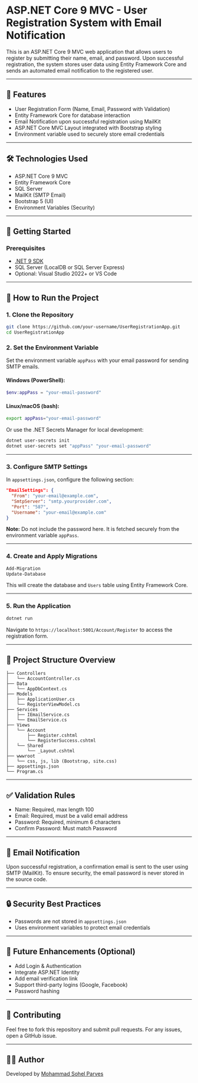 
# ASP.NET Core 9 MVC - User Registration System with Email Notification

This is an ASP.NET Core 9 MVC web application that allows users to register by submitting their name, email, and password. Upon successful registration, the system stores user data using Entity Framework Core and sends an automated email notification to the registered user.

---

## 🧩 Features

- User Registration Form (Name, Email, Password with Validation)
- Entity Framework Core for database interaction
- Email Notification upon successful registration using MailKit
- ASP.NET Core MVC Layout integrated with Bootstrap styling
- Environment variable used to securely store email credentials

---

## 🛠️ Technologies Used

- ASP.NET Core 9 MVC
- Entity Framework Core
- SQL Server
- MailKit (SMTP Email)
- Bootstrap 5 (UI)
- Environment Variables (Security)

---

## 🔧 Getting Started

### Prerequisites

- [.NET 9 SDK](https://dotnet.microsoft.com/en-us/download)
- SQL Server (LocalDB or SQL Server Express)
- Optional: Visual Studio 2022+ or VS Code

---

## 🚀 How to Run the Project

### 1. Clone the Repository

```bash
git clone https://github.com/your-username/UserRegistrationApp.git
cd UserRegistrationApp
```

### 2. Set the Environment Variable

Set the environment variable `appPass` with your email password for sending SMTP emails.

#### Windows (PowerShell):

```powershell
$env:appPass = "your-email-password"
```

#### Linux/macOS (bash):

```bash
export appPass="your-email-password"
```

Or use the .NET Secrets Manager for local development:

```bash
dotnet user-secrets init
dotnet user-secrets set "appPass" "your-email-password"
```

---

### 3. Configure SMTP Settings

In `appsettings.json`, configure the following section:

```json
"EmailSettings": {
  "From": "your-email@example.com",
  "SmtpServer": "smtp.yourprovider.com",
  "Port": "587",
  "Username": "your-email@example.com"
}
```

**Note:** Do not include the password here. It is fetched securely from the environment variable `appPass`.

---

### 4. Create and Apply Migrations

```bash
Add-Migration
Update-Database
```

This will create the database and `Users` table using Entity Framework Core.

---

### 5. Run the Application

```bash
dotnet run
```

Navigate to `https://localhost:5001/Account/Register` to access the registration form.

---

## 📂 Project Structure Overview

```
├── Controllers
│   └── AccountController.cs
├── Data
│   └── AppDbContext.cs
├── Models
│   ├── ApplicationUser.cs
│   └── RegisterViewModel.cs
├── Services
│   ├── IEmailService.cs
│   └── EmailService.cs
├── Views
│   └── Account
│       ├── Register.cshtml
│       └── RegisterSuccess.cshtml
│   └── Shared
│       └── _Layout.cshtml
├── wwwroot
│   └── css, js, lib (Bootstrap, site.css)
├── appsettings.json
└── Program.cs
```

---

## ✅ Validation Rules

- Name: Required, max length 100
- Email: Required, must be a valid email address
- Password: Required, minimum 6 characters
- Confirm Password: Must match Password

---

## 📧 Email Notification

Upon successful registration, a confirmation email is sent to the user using SMTP (MailKit). To ensure security, the email password is never stored in the source code.

---

## 🔒 Security Best Practices

- Passwords are not stored in `appsettings.json`
- Uses environment variables to protect email credentials

---

## 🧪 Future Enhancements (Optional)

- Add Login & Authentication
- Integrate ASP.NET Identity
- Add email verification link
- Support third-party logins (Google, Facebook)
- Password hashing

---

## 🤝 Contributing

Feel free to fork this repository and submit pull requests. For any issues, open a GitHub issue.

---

## 🙋‍♂️ Author

Developed by [Mohammad Sohel Parves](https://github.com/SohelPerves)  

